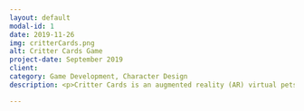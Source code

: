 ```yaml
---
layout: default
modal-id: 1
date: 2019-11-26
img: critterCards.png
alt: Critter Cards Game
project-date: September 2019
client:
category: Game Development, Character Design
description: <p>Critter Cards is an augmented reality (AR) virtual pets game that I am creating. The game's current iteration served as my thesis project for my MA. I plan to fully realize this game at a later date.</p><br /><p align="left">Critter Cards combines the portability of older virtual pet designs (such as Tamagotchi) with meaningful breeding and collecting mechanics. I wanted Critter Cards to embody all the positive traits of pet ownership and virtual pet video games, without the stressors associated. As part of my MA research, I isolated features that can cause stress and anxiety in users in order to either eliminate or lessen those mechanics. I also presented the "science of cute" and what objective design elements make a character cute, and therefore help increase our attachment to that character. I also researched the concepts of scarcity, ownership, and the pathos behind collecting. And finally, I came to the conclusion that by having a virtual pet exist in the physical play space through AR, players might feel an even deeper connection to their virtual pet.</p><p align="left">In Critter Cards you can design basic Critters (give it a try yourself by clicking the link at the end of this post!) and breed them to create a unique hybrid Critter that has the chance of inheriting rare attributes. In its current iteration, as seen in the video below, a child Critter has an equal chance to inherit any of its binary attributes, such as eyes, horns, and markings. A child's ear shape is a 50&#37; blend between each of its parents ears, and its colors are a random blend of its parents' colors. The virtual elements of the game are demonstrated in the following video.</p><p><video width="100%" controls><source src="img/portfolio/critterCards/critterCardsDemoLQ.mp4" type="video/mp4"></video></p><p align="left">To demonstrate what AR features the game would include, I allowed for the player to choose which of their Critters they wanted to play with in the physical play space by allowing them to assign their Critters to 3 different AR marker cards. Then, the player could sample two different mini-games. The first is a Simon Says style mini-game, where the player must remember the sequence of directions the Critter tells them and repeat it each turn. The second mini-game is a color matching game, where the Critter asks for a specific color and the player provides it with real-life object of that color in order to satisfy its needs.</p><p><video width="100%" controls><source src="img/portfolio/critterCards/critterCardsAR.mp4" type="video/mp4"></video></p><p align="left">I created every aspect of this game apart from the music, which was composed by the talented Jamie Day. This game was coded in C# and created in Unity using the Vuforia AR Engine. Its save system is currently a basic JSON system I designed, and all the assets were drawn on my iPad Pro with Apple Pencil.<br /><br />If you want to design your own Critter, be sure to click the itch.io link below! And, if you're feeling extra inspired, please send me a screenshot of your creation--I'd love to hear from you!</p><p><iframe frameborder="0" src="https://itch.io/embed/467648?border_width=5&amp;bg_color=ffffff&amp;fg_color=222222&amp;link_color=193d3f&amp;border_color=ffffff" width="216" height="175"></iframe></p>

---
```

